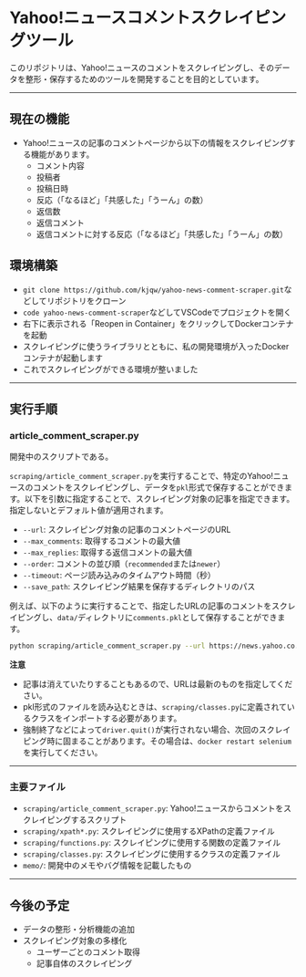 # Yahoo!ニュースコメントスクレイピングツール

このリポジトリは、Yahoo!ニュースのコメントをスクレイピングし、そのデータを整形・保存するためのツールを開発することを目的としています。

---

## 現在の機能

- Yahoo!ニュースの記事のコメントページから以下の情報をスクレイピングする機能があります。
  - コメント内容
  - 投稿者
  - 投稿日時
  - 反応（「なるほど」「共感した」「うーん」の数）
  - 返信数
  - 返信コメント
  - 返信コメントに対する反応（「なるほど」「共感した」「うーん」の数）

## 環境構築

- `git clone https://github.com/kjqw/yahoo-news-comment-scraper.git`などしてリポジトリをクローン
- `code yahoo-news-comment-scraper`などしてVSCodeでプロジェクトを開く
- 右下に表示される「Reopen in Container」をクリックしてDockerコンテナを起動
- スクレイピングに使うライブラリとともに、私の開発環境が入ったDockerコンテナが起動します
- これでスクレイピングができる環境が整いました

---

## 実行手順

### article_comment_scraper.py

開発中のスクリプトである。

`scraping/article_comment_scraper.py`を実行することで、特定のYahoo!ニュースのコメントをスクレイピングし、データを`pkl`形式で保存することができます。以下を引数に指定することで、スクレイピング対象の記事を指定できます。指定しないとデフォルト値が適用されます。

- `--url`: スクレイピング対象の記事のコメントページのURL
- `--max_comments`: 取得するコメントの最大値
- `--max_replies`: 取得する返信コメントの最大値
- `--order`: コメントの並び順（`recommended`または`newer`）
- `--timeout`: ページ読み込みのタイムアウト時間（秒）
- `--save_path`: スクレイピング結果を保存するディレクトリのパス

例えば、以下のように実行することで、指定したURLの記事のコメントをスクレイピングし、`data/`ディレクトリに`comments.pkl`として保存することができます。

```sh
python scraping/article_comment_scraper.py --url https://news.yahoo.co.jp/articles/d15ad8cacf5255134e2890075ca636835cfdfa23/comments --max_comments 50 --max_replies 10 --save_path data/comments_argparse.pkl
```

**注意**

- 記事は消えていたりすることもあるので、URLは最新のものを指定してください。
- pkl形式のファイルを読み込むときは、`scraping/classes.py`に定義されているクラスをインポートする必要があります。
- 強制終了などによって`driver.quit()`が実行されない場合、次回のスクレイピング時に固まることがあります。その場合は、`docker restart selenium`を実行してください。

---

### 主要ファイル

- `scraping/article_comment_scraper.py`: Yahoo!ニュースからコメントをスクレイピングするスクリプト
- `scraping/xpath*.py`: スクレイピングに使用するXPathの定義ファイル
- `scraping/functions.py`: スクレイピングに使用する関数の定義ファイル
- `scraping/classes.py`: スクレイピングに使用するクラスの定義ファイル
- `memo/`: 開発中のメモやバグ情報を記載したもの

---

## 今後の予定

- データの整形・分析機能の追加
- スクレイピング対象の多様化
  - ユーザーごとのコメント取得
  - 記事自体のスクレイピング
